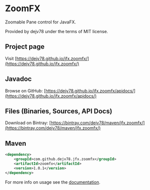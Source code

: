 # ZoomFX
Zoomable Pane control for JavaFX.


Provided by dejv78 under the terms of MIT license.


## Project page
Visit [https://dejv78.github.io/jfx.zoomfx/](https://dejv78.github.io/jfx.zoomfx/)

## Javadoc
Browse on GitHub: [https://dejv78.github.io/jfx.zoomfx/apidocs/](https://dejv78.github.io/jfx.zoomfx/apidocs/)

## Files (Binaries, Sources, API Docs)
Download on Bintray: [https://bintray.com/dejv78/maven/jfx.zoomfx/](https://bintray.com/dejv78/maven/jfx.zoomfx/)

## Maven
~~~ xml
<dependency>
    <groupId>com.github.dejv78.jfx.zoomfx</groupId>
    <artifactId>zoomfx</artifactId>
    <version>1.0.1</version>
</dependency>
~~~

For more info on usage see the [documentation](https://dejv78.github.io/jfx/zoomfx/docs).
